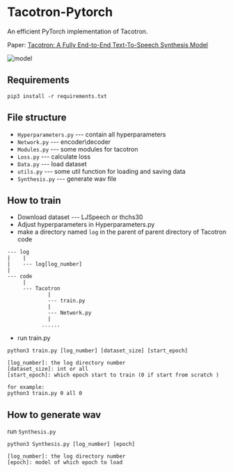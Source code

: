 # Tacotron-Pytorch
An efficient PyTorch implementation of Tacotron.

Paper: [Tacotron: A Fully End-to-End Text-To-Speech Synthesis Model](https://arxiv.org/abs/1703.10135)

![model](pic/model.png)

## Requirements

``` shell
pip3 install -r requirements.txt
```

## File structure

- `Hyperparameters.py` --- contain all hyperparameters
- `Network.py` --- encoder\decoder
- `Modules.py` --- some modules for tacotron
- `Loss.py` --- calculate loss
- `Data.py` --- load dataset
- `utils.py` --- some util function for loading and saving data
- `Synthesis.py` --- generate wav file

## How to train

- Download dataset --- LJSpeech or thchs30
- Adjust hyperparameters  in Hyperparameters.py
- make a directory named `log` in the parent of parent directory of Tacotron code

```
--- log
|    |
|    --- log[log_number]
|
--- code
     |
     --- Tacotron
             |
             --- train.py
             |
             --- Network.py
             |
           ......
```

- run train.py

``` shell
python3 train.py [log_number] [dataset_size] [start_epoch]

[log_number]: the log directory number
[dataset_size]: int or all
[start_epoch]: which epoch start to train (0 if start from scratch )

for example:
python3 train.py 0 all 0
```

## How to generate wav

run `Synthesis.py`

``` shell
python3 Synthesis.py [log_number] [epoch]

[log_number]: the log directory number
[epoch]: model of which epoch to load
```

